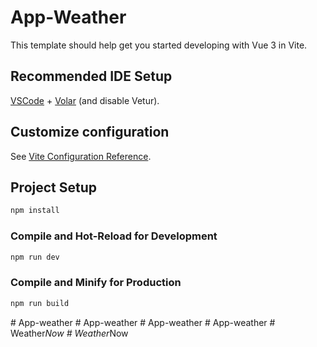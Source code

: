 # App-Weather

This template should help get you started developing with Vue 3 in Vite.

## Recommended IDE Setup

[VSCode](https://code.visualstudio.com/) + [Volar](https://marketplace.visualstudio.com/items?itemName=Vue.volar) (and disable Vetur).

## Customize configuration

See [Vite Configuration Reference](https://vitejs.dev/config/).

## Project Setup

```sh
npm install
```

### Compile and Hot-Reload for Development

```sh
npm run dev
```

### Compile and Minify for Production

```sh
npm run build
```
#   A p p - w e a t h e r  
 #   A p p - w e a t h e r  
 #   A p p - w e a t h e r  
 #   A p p - w e a t h e r  
 #   W e a t h e r _ N o w  
 #   W e a t h e r _ N o w  
 